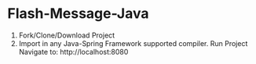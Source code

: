 # Flash-Message-Java
1. Fork/Clone/Download Project
2. Import in any Java-Spring Framework supported compiler.
Run Project
Navigate to: http://localhost:8080
